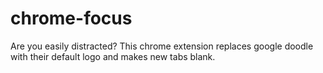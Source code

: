 # chrome-focus
Are you easily distracted? This chrome extension replaces google doodle with their default logo and makes new tabs blank.
